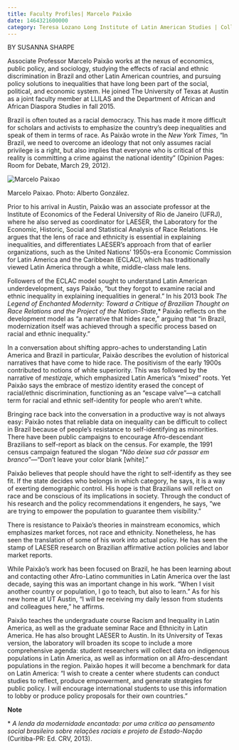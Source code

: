 ```yaml
--- 
title: Faculty Profiles| Marcelo Paixão
date: 1464321600000
category: Teresa Lozano Long Institute of Latin American Studies | College of Liberal Arts
---
```


BY SUSANNA SHARPE

Associate Professor Marcelo Paixão works at the nexus of economics, public policy, and sociology, studying the effects of racial and ethnic discrimination in Brazil and other Latin American countries, and pursuing policy solutions to inequalities that have long been part of the social, political, and economic system. He joined The University of Texas at Austin as a joint faculty member at LLILAS and the Department of African and African Diaspora Studies in fall 2015.

Brazil is often touted as a racial democracy. This has made it more difficult for scholars and activists to emphasize the country’s deep inequalities and speak of them in terms of race. As Paixão wrote in the _New York Times_, “In Brazil, we need to overcome an ideology that not only assumes racial privilege is a right, but also implies that everyone who is critical of this reality is committing a crime against the national identity” (Opinion Pages: Room for Debate, March 29, 2012).

![Marcelo Paixao](http://research.utexas.edu/showcase/assets/js/fileman/Uploads/marcelo_paixao.jpg)

Marcelo Paixao. Photo: Alberto González.

Prior to his arrival in Austin, Paixão was an associate professor at the Institute of Economics of the Federal University of Rio de Janeiro (UFRJ), where he also served as coordinator for LAESER, the Laboratory for the Economic, Historic, Social and Statistical Analysis of Race Relations. He argues that the lens of race and ethnicity is essential in explaining inequalities, and differentiates LAESER’s approach from that of earlier organizations, such as the United Nations’ 1950s-era Economic Commission for Latin America and the Caribbean (ECLAC), which has traditionally viewed Latin America through a white, middle-class male lens.

Followers of the ECLAC model sought to understand Latin American underdevelopment, says Paixão, “but they forgot to examine racial and ethnic inequality in explaining inequalities in general.” In his 2013 book _The Legend of Enchanted Modernity: Toward a Critique of Brazilian Thought on Race Relations and the Project of the Nation-State_,\* Paixão reflects on the development model as “a narrative that hides race,” arguing that “in Brazil, modernization itself was achieved through a specific process based on racial and ethnic inequality.”

In a conversation about shifting appro-aches to understanding Latin America and Brazil in particular, Paixão describes the evolution of historical narratives that have come to hide race. The positivism of the early 1900s contributed to notions of white superiority. This was followed by the narrative of _mestizaje_, which emphasized Latin America’s “mixed” roots. Yet Paixão says the embrace of mestizo identity erased the concept of racial/ethnic discrimination, functioning as an “escape valve”—a catchall term for racial and ethnic self-identity for people who aren’t white.

Bringing race back into the conversation in a productive way is not always easy: Paixão notes that reliable data on inequality can be difficult to collect in Brazil because of people’s resistance to self-identifying as minorities. There have been public campaigns to encourage Afro-descendant Brazilians to self-report as black on the census. For example, the 1991 census campaign featured the slogan “_Não deixe sua côr passar em branco_”—“Don’t leave your color blank \[white\].”

Paixão believes that people should have the right to self-identify as they see fit. If the state decides who belongs in which category, he says, it is a way of exerting demographic control. His hope is that Brazilians will reflect on race and be conscious of its implications in society. Through the conduct of his research and the policy recommendations it engenders, he says, “we are trying to empower the population to guarantee them visibility.”

There is resistance to Paixão’s theories in mainstream economics, which emphasizes market forces, not race and ethnicity. Nonetheless, he has seen the translation of some of his work into actual policy. He has seen the stamp of LAESER research on Brazilian affirmative action policies and labor market reports.

While Paixão’s work has been focused on Brazil, he has been learning about and contacting other Afro-Latino communities in Latin America over the last decade, saying this was an important change in his work. “When I visit another country or population, I go to teach, but also to learn.” As for his new home at UT Austin, “I will be receiving my daily lesson from students and colleagues here,” he affirms.

Paixão teaches the undergraduate course Racism and Inequality in Latin America, as well as the graduate seminar Race and Ethnicity in Latin America. He has also brought LAESER to Austin. In its University of Texas version, the laboratory will broaden its scope to include a more comprehensive agenda: student researchers will collect data on indigenous populations in Latin America, as well as information on all Afro-descendant populations in the region. Paixão hopes it will become a benchmark for data on Latin America: “I wish to create a center where students can conduct studies to reflect, produce empowerment, and generate strategies for public policy. I will encourage international students to use this information to lobby or produce policy proposals for their own countries.”

**Note**

\* _A lenda da modernidade encantada: por uma crítica ao pensamento social brasileiro sobre relações raciais e projeto de Estado-Nação_ (Curitiba-PR: Ed. CRV, 2013).